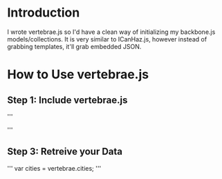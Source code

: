 # Introduction

I wrote vertebrae.js so I'd have a clean way of initializing my backbone.js models/collections.  It is very similar to ICanHaz.js, however instead of grabbing templates, it'll grab embedded JSON.

# How to Use vertebrae.js

## Step 1: Include vertebrae.js
'''
    <script type='text/javascript' scr='vertebrae.js' />
'''

## Step 2: Embed your JSON
'''
<script id='cities' type='text/html'>
    [
        {
            name: 'Ann Arbor',
            state: 'MI',
            population: 113934
        },
        {
            name: 'San Jose',
            state: 'CA',
            population: 945942
        }
    ]
</script>
'''

## Step 3: Retreive your Data
'''
    var cities = vertebrae.cities;
'''
